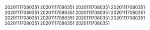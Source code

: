 20201117080351
20201117080351
20201117080351
20201117080351
20201117080351
20201117080351
20201117080351
20201117080351
20201117080351
20201117080351
20201117080351
20201117080351
20201117080351
20201117080351
20201117080351
